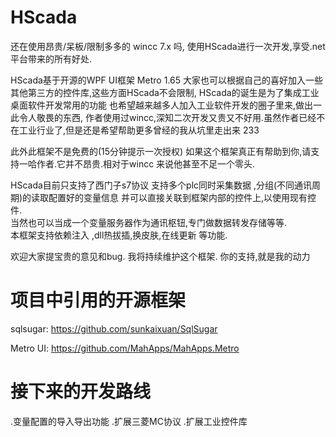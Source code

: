 # HScada

还在使用昂贵/呆板/限制多多的 wincc 7.x 吗,
使用HScada进行一次开发,享受.net 平台带来的所有好处.  

HScada基于开源的WPF UI框架 Metro 1.65
大家也可以根据自己的喜好加入一些其他第三方的控件库,这些方面HScada不会限制,
HScada的诞生是为了集成工业桌面软件开发常用的功能
也希望越来越多人加入工业软件开发的圈子里来,做出一此令人敬畏的东西,
作者使用过wincc,深知二次开发又贵又不好用.虽然作者已经不在工业行业了,但是还是希望帮助更多曾经的我从坑里走出来 233

此外此框架不是免费的(15分钟提示一次授权)
如果这个框架真正有帮助到你,请支持一哈作者.它并不昂贵.相对于wincc 来说他甚至不足一个零头.

HScada目前只支持了西门子s7协议
支持多个plc同时采集数据  ,分组(不同通讯周期)的读取配置好的变量信息  并可以直接关联到框架内部的控件上,以使用现有控件.   
当然也可以当成一个变量服务器作为通讯枢钮,专门做数据转发存储等等.  
本框架支持依赖注入 ,dll热拔插,换皮肤,在线更新 等功能.

欢迎大家提宝贵的意见和bug. 
我将持续维护这个框架.
你的支持,就是我的动力

# 项目中引用的开源框架
sqlsugar: https://github.com/sunkaixuan/SqlSugar

Metro UI: https://github.com/MahApps/MahApps.Metro

# 接下来的开发路线
.变量配置的导入导出功能
.扩展三菱MC协议
.扩展工业控件库

